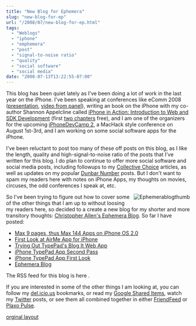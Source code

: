 ```yaml
---
title: "New Blog for Ephemera"
slug: "new-blog-for-ep"
url: "/2008/07/new-blog-for-ep.html"
tags:
  - "Weblogs"
  - "iphone"
  - "emphemera"
  - "post"
  - "signal-to-noise ratio"
  - "quality"
  - "social software"
  - "social media"
date: "2008-07-13T13:22:55-07:00"
---
```

<p>This blog has been quiet lately as I've been doing a lot of work in the last year on the iPhone. I've been speaking at conferences like eComm 2008 (<a href="http://www.slideshare.net/eComm2008/christopher-allens-presentation-at-ecomm-2008">presentation</a>, <a href="http://blogs.nmscommunications.com/communications/2008/05/heres-the-compl.html">video from panel</a>), writing an book on the iPhone with my co-author Shannon Appelcline called <a href="http://www.manning.com/callen">iPhone in Action: Introduction to Web and SDK Development</a> (first <a href="http://www.manning-source.com/books/callen/callen_meapch1-2.pdf">two chapters</a> free</a>), and I am one of the organizers for the upcoming <a href="http://www.iPhoneDevCamp.org">iPhoneDevCamp 2</a>, a MacHack style conference on August 1st-3rd, and I am working on some social software apps for the iPhone.</p>
<p>I've been reluctant to post too many of these off posts on this blog, as I like the length, quality and high-signal-to-noise ratio of the posts that I've written for this blog. I do plan to continue to offer more social software and social media posts, including followups to my <a href="/2005/12/systems_for_col.html">Collective Choice</a> articles, as well as updates on my popular <a href="/2004/03/the_dunbar_numb.html">Dunbar Number</a> posts. But I don't want to spam my readers here with notes on iPhone Apps, my thoughts on movies, circuses, the odd conferences I speak at, etc.</p>
<p><a href="http://ephemera.lifewithalacrity.com"><img alt="Ephemerablogthumb" title="Ephemerablogthumb" src="http://lifewithalacrity.blogs.com/photos/uncategorized/2008/07/13/ephemerablogthumb.png" border="0" style="float: right; margin: 0px 0px 5px 5px;" /></a>So I've been trying to figure out how to cover some of the other things that I am up to without loosing my readers here, so decided to a create a new blog for my shorter and more transitory thoughts: <a href="http://ephemera.LifeWithAlacrity.com">Christopher Allen's Ephemera Blog</a>. So far I have posted:<p><ul ><li><a href="http://ephemera.lifewithalacrity.com/2008/07/max-9-pages-thu.html">Max 9 pages, thus Max 144 Apps on iPhone OS 2.0</a></li><li ><a href="http://ephemera.lifewithalacrity.com/2008/07/first-look-at-a.html">First Look at AirMe App for iPhone</a></li><li ><a href="http://ephemera.lifewithalacrity.com/2008/07/trying-out-type.html">Trying Out TypePad's Blog It Web App</a></li><li><a href="http://ephemera.lifewithalacrity.com/2008/07/iphone-typepa-1.html">iPhone TypePad App Second Pass</a></li><li><a href="http://ephemera.lifewithalacrity.com/2008/07/iphone-typepad.html">iPhone TypePad App First Look</a></li><li><a href="http://ephemera.lifewithalacrity.com/2008/07/ephemera-blog.html">Ephemera Blog</a></li></ul></p></p>
<p>The RSS feed for this blog is here <a href="http://feeds.feedburner.com/ChristopherAllensEphemeraBlog" rel="alternate" type="application/rss+xml"><img src="http://www.feedburner.com/fb/images/pub/feed-icon16x16.png" alt="" style="vertical-align:middle;border:0"/></a>.</p>
<p>If you are interested in some of the other things I am looking at, you can follow my <a href="http://del.icio.us/ChristopherA">del.icio.us</a> bookmarks, or read my <a href="http://www.google.com/reader/shared/user/02324944907197224037/state/com.google/broadcast">Google Shared Items</a>, watch my <a href="http://twitter.com/ChristopherA">Twitter</a> posts, or see them all combined together in either <a href="http://friendfeed.com/christophera">FriendFeed</a> or <a href="http://pulse.plaxo.com/pulse/profile/show/93189?pk=5c10c629b99e837f0bc276c0e24ffffe1aed8799">Plaxo Pulse</a>.</p>
<p class="previous"><a href="/previous/2008/07/new-blog-for-ep.html" rel="syndication">orginal layout</a></p>
